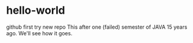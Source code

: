 # hello-world
github first try new repo
This after one (failed) semester of JAVA 15 years ago.
We'll see how it goes.

